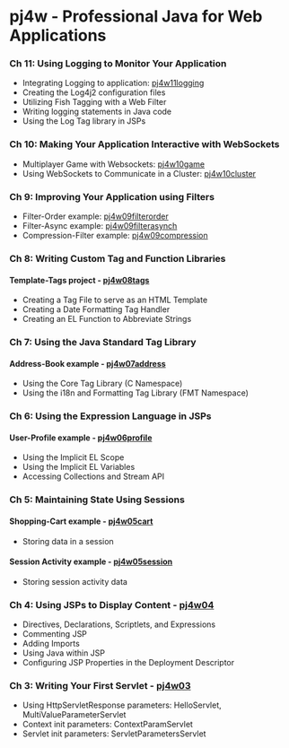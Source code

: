 pj4w - Professional Java for Web Applications
=============================================

### Ch 11: Using Logging to Monitor Your Application
* Integrating Logging to application: [pj4w11logging](pj4w11logging)
* Creating the Log4j2 configuration files
* Utilizing Fish Tagging with a Web Filter
* Writing logging statements in Java code
* Using the Log Tag library in JSPs

### Ch 10: Making Your Application Interactive with WebSockets
* Multiplayer Game with Websockets: [pj4w10game](pj4w10game)
* Using WebSockets to Communicate in a Cluster: [pj4w10cluster](pj4w10cluster)

### Ch 9: Improving Your Application using Filters
* Filter-Order example: [pj4w09filterorder](pj4w09filterorder)
* Filter-Async example: [pj4w09filterasynch](pj4w09filterasynch)
* Compression-Filter example: [pj4w09compression](pj4w09compression)

### Ch 8: Writing Custom Tag and Function Libraries

#### Template-Tags project - [pj4w08tags](pj4w08tags)
* Creating a Tag File to serve as an HTML Template
* Creating a Date Formatting Tag Handler
* Creating an EL Function to Abbreviate Strings

### Ch 7: Using the Java Standard Tag Library

#### Address-Book example - [pj4w07address](pj4w07address)
* Using the Core Tag Library (C Namespace)
* Using the i18n and Formatting Tag Library (FMT Namespace)

### Ch 6: Using the Expression Language in JSPs

#### User-Profile example - [pj4w06profile](pj4w06profile)
* Using the Implicit EL Scope
* Using the Implicit EL Variables
* Accessing Collections and Stream API

### Ch 5: Maintaining State Using Sessions

#### Shopping-Cart example - [pj4w05cart](pj4w05cart)
* Storing data in a session

#### Session Activity example - [pj4w05session](pj4w05session)
* Storing session activity data


### Ch 4: Using JSPs to Display Content - [pj4w04](pj4w04)
* Directives, Declarations, Scriptlets, and Expressions
* Commenting JSP
* Adding Imports
* Using Java within JSP
* Configuring JSP Properties in the Deployment Descriptor


### Ch 3: Writing Your First Servlet - [pj4w03](pj4w03)
* Using HttpServletResponse parameters: HelloServlet, MultiValueParameterServlet
* Context init parameters: ContextParamServlet
* Servlet init parameters: ServletParametersServlet 
